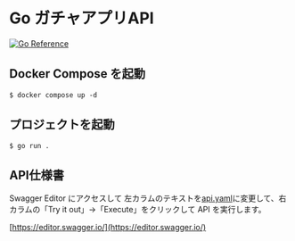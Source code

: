 # Go ガチャアプリAPI

[![Go Reference](https://pkg.go.dev/badge/golang.org/x/example.svg)](https://pkg.go.dev/golang.org/x/example)

## Docker Compose を起動

```
$ docker compose up -d
```

## プロジェクトを起動

```
$ go run .
```

## API仕様書

Swagger Editor にアクセスして 左カラムのテキストを[api.yaml](docs/api.yaml)に変更して、右カラムの「Try it out」->「Execute」をクリックして API を実行します。

[https://editor.swagger.io/](https://editor.swagger.io/)
